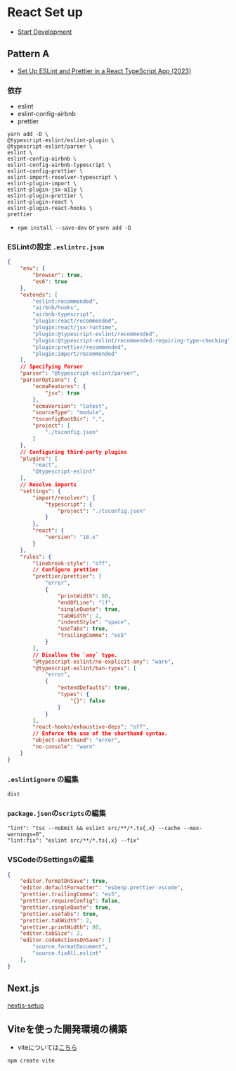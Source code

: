 # React Set up

- [Start Development](../../start-development.md)

## Pattern A
- [Set Up ESLint and Prettier in a React TypeScript App (2023)](https://javascript.plainenglish.io/set-up-eslint-and-prettier-in-a-react-typescript-app-2022-7d9a5f40b634)

### 依存
- eslint
- eslint-config-airbnb
- prettier

```
yarn add -D \
@typescript-eslint/eslint-plugin \
@typescript-eslint/parser \
eslint \
eslint-config-airbnb \
eslint-config-airbnb-typescript \
eslint-config-prettier \
eslint-import-resolver-typescript \
eslint-plugin-import \
eslint-plugin-jsx-a11y \
eslint-plugin-prettier \
eslint-plugin-react \
eslint-plugin-react-hooks \
prettier
```
- `npm install --save-dev` or `yarn add -D`

### ESLintの設定 `.eslintrc.json`
```json
{
    "env": {
        "browser": true,
        "es6": true
    },
    "extends": [
        "eslint:recommended",
        "airbnb/hooks",
        "airbnb-typescript",
        "plugin:react/recommended",
        "plugin:react/jsx-runtime",
        "plugin:@typescript-eslint/recommended",
        "plugin:@typescript-eslint/recommended-requiring-type-checking",
        "plugin:prettier/recommended",
        "plugin:import/recommended"
    ],
    // Specifying Parser
    "parser": "@typescript-eslint/parser",
    "parserOptions": {
        "ecmaFeatures": {
            "jsx": true
        },
        "ecmaVersion": "latest",
        "sourceType": "module",
        "tsconfigRootDir": ".",
        "project": [
            "./tsconfig.json"
        ]
    },
    // Configuring third-party plugins
    "plugins": [
        "react",
        "@typescript-eslint"
    ],
    // Resolve imports
    "settings": {
        "import/resolver": {
            "typescript": {
                "project": "./tsconfig.json"
            }
        },
        "react": {
            "version": "18.x"
        }
    },
    "rules": {
        "linebreak-style": "off",
        // Configure prettier
        "prettier/prettier": [
            "error",
            {
                "printWidth": 80,
                "endOfLine": "lf",
                "singleQuote": true,
                "tabWidth": 2,
                "indentStyle": "space",
                "useTabs": true,
                "trailingComma": "es5"
            }
        ],
        // Disallow the `any` type.
        "@typescript-eslint/no-explicit-any": "warn",
        "@typescript-eslint/ban-types": [
            "error",
            {
                "extendDefaults": true,
                "types": {
                    "{}": false
                }
            }
        ],
        "react-hooks/exhaustive-deps": "off",
        // Enforce the use of the shorthand syntax.
        "object-shorthand": "error",
        "no-console": "warn"
    }
}
```

### `.eslintignore` の編集
```
dist
```

### `package.json`の`scripts`の編集
```
"lint": "tsc --noEmit && eslint src/**/*.ts{,x} --cache --max-warnings=0",
"lint:fix": "eslint src/**/*.ts{,x} --fix"
```

### VSCodeのSettingsの編集
```json
{
    "editor.formatOnSave": true,
    "editor.defaultFormatter": "esbenp.prettier-vscode",
    "prettier.trailingComma": "es5",
    "prettier.requireConfig": false,
    "prettier.singleQuote": true,
    "prettier.useTabs": true,
    "prettier.tabWidth": 2,
    "prettier.printWidth": 80,
    "editor.tabSize": 2,
    "editor.codeActionsOnSave": [
        "source.formatDocument",
        "source.fixAll.eslint"
    ],
}
```

## Next.js
[nextjs-setup](./nextjs-setup.md)

## Viteを使った開発環境の構築
- viteについては[こちら](../vite.md)

```
npm create vite
```
